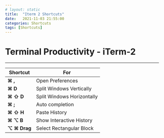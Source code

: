 ```yaml
---
# layout: static
title:  "Iterm 2 Shortcuts"
date:   2021-11-03 21:55:00
categories: Shortcuts
tags: [Shortcuts]
---
```



# Terminal Productivity - iTerm-2
---

| **Shortcut** | **For** |
| -- | -- |
|**⌘ ,**|Open Preferences|
| **⌘ D** | Split Windows Vertically |
|**⌘ ⇧ D**|Split Windows Horizontally|
|**⌘ ;**|Auto completion|
|**⌘ ⇧ H** |Paste History|
|**⌘ ⌥ B**|Show Interactive History|
|**⌥ ⌘ Drag**|Select Rectangular Block|


